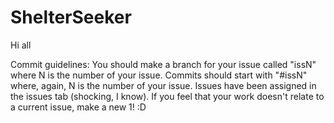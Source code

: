 # ShelterSeeker
Hi all

Commit guidelines:
You should make a branch for your issue called "issN" where N is the number of your issue. Commits should start with "#issN" where, again, N is the number of your issue. Issues have been assigned in the issues tab (shocking, I know). If you feel that your work doesn't relate to a current issue, make a new 1! :D
